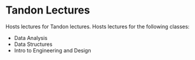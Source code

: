 # Tandon Lectures
Hosts lectures for Tandon lectures. Hosts lectures for the following classes:

- Data Analysis
- Data Structures
- Intro to Engineering and Design
